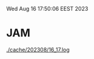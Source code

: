 Wed Aug 16 17:50:06 EEST 2023
# JAM
<a href='./cache/202308/16_17.log'>./cache/202308/16_17.log</a>
